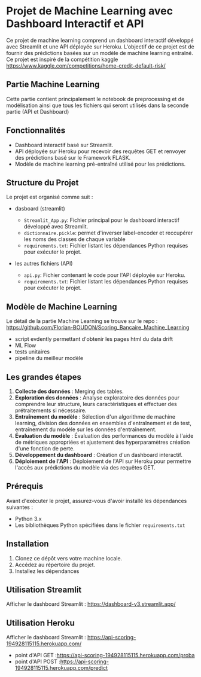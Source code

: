 # Projet de Machine Learning avec Dashboard Interactif et API

Ce projet de machine learning comprend un dashboard interactif développé avec Streamlit et une API déployée sur Heroku. L'objectif de ce projet est de fournir des prédictions basées sur un modèle de machine learning entraîné.
Ce projet est inspiré de la compétition kaggle https://www.kaggle.com/competitions/home-credit-default-risk/

## Partie Machine Learning
Cette partie contient principalement le notebook de preprocessing et de modélisation ainsi que tous les fichiers qui seront utilisés dans la seconde partie (API et Dashboard)

## Fonctionnalités

- Dashboard interactif basé sur Streamlit.
- API déployée sur Heroku pour recevoir des requêtes GET et renvoyer des prédictions basé sur le Framework FLASK.
- Modèle de machine learning pré-entraîné utilisé pour les prédictions.

## Structure du Projet

Le projet est organisé comme suit :

- dasboard (streamlit)
    -  `Streamlit_App.py`: Fichier principal pour le dashboard interactif développé avec Streamlit.
    -  `dictionnaire.pickle`: permet d'inverser label-encoder et reccupérer les noms des classes de chaque variable
    -  `requirements.txt`: Fichier listant les dépendances Python requises pour exécuter le projet.

- les autres fichiers (API)
   - `api.py`: Fichier contenant le code pour l'API déployée sur Heroku.
   - `requirements.txt`: Fichier listant les dépendances Python requises pour exécuter le projet.

## Modèle de Machine Learning

Le détail de la partie Machine Learning se trouve sur le repo : 
https://github.com/Florian-BOUDON/Scoring_Bancaire_Machine_Learning
- script evdently permettant d'obtenir les pages html du data drift
- ML Flow 
- tests unitaires
- pipeline du meilleur modèle


## Les grandes étapes

1. **Collecte des données** : Merging des tables.
2. **Exploration des données** : Analyse exploratoire des données pour comprendre leur structure, leurs caractéristiques et effectuer des prétraitements si nécessaire.
3. **Entraînement du modèle** : Sélection d'un algorithme de machine learning, division des données en ensembles d'entraînement et de test, entraînement du modèle sur les données d'entraînement.
4. **Évaluation du modèle** : Évaluation des performances du modèle à l'aide de métriques appropriées et ajustement des hyperparamètres création d'une fonction de perte.
5. **Développement du dashboard** : Création d'un dashboard interactif.
6. **Déploiement de l'API** : Déploiement de l'API sur Heroku pour permettre l'accès aux prédictions du modèle via des requêtes GET.

## Prérequis

Avant d'exécuter le projet, assurez-vous d'avoir installé les dépendances suivantes :

- Python 3.x
- Les bibliothèques Python spécifiées dans le fichier `requirements.txt`

## Installation

1. Clonez ce dépôt vers votre machine locale.
2. Accédez au répertoire du projet.
3. Installez les dépendances


## Utilisation Streamlit

Afficher le dashboard Streamlit : https://dashboard-v3.streamlit.app/


## Utilisation Heroku

Afficher le dashboard Streamlit : https://api-scoring-194928115115.herokuapp.com/
- point d'API GET :https://api-scoring-194928115115.herokuapp.com/proba
- point d'API POST :https://api-scoring-194928115115.herokuapp.com/predict
